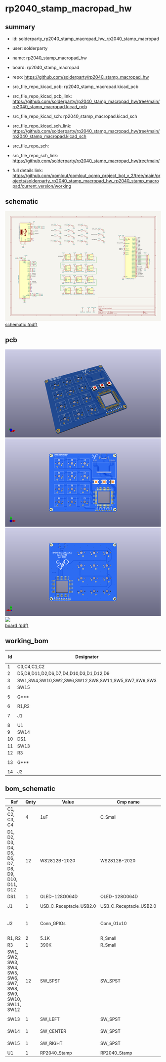 # rp2040_stamp_macropad_hw
 
## summary 
* id: solderparty_rp2040_stamp_macropad_hw_rp2040_stamp_macropad
* user: solderparty
* name: rp2040_stamp_macropad_hw
* board: rp2040_stamp_macropad
* repo: https://github.com/solderparty/rp2040_stamp_macropad_hw
* src_file_repo_kicad_pcb: rp2040_stamp_macropad.kicad_pcb
* src_file_repo_kicad_pcb_link: https://github.com/solderparty/rp2040_stamp_macropad_hw/tree/main/rp2040_stamp_macropad.kicad_pcb
* src_file_repo_kicad_sch: rp2040_stamp_macropad.kicad_sch
* src_file_repo_kicad_sch_link: https://github.com/solderparty/rp2040_stamp_macropad_hw/tree/main/rp2040_stamp_macropad.kicad_sch

* src_file_repo_sch: 
* src_file_repo_sch_link: https://github.com/solderparty/rp2040_stamp_macropad_hw/tree/main/
* full details link: https://github.com/oomlout/oomlout_oomp_project_bot_v_2/tree/main/projects/solderparty_rp2040_stamp_macropad_hw_rp2040_stamp_macropad/current_version/working  

## schematic  
![](working_schematic_600.png)  
[schematic (pdf)](working_schematic.pdf) 






















## pcb  
![](working_3d_600.png) 
![](working_3d_front_600.png)  
![](working_3d_back_600.png)  
![](working_600.png)  
[board (pdf)](working.pdf)  

## working_bom
| Id | Designator | Footprint | Quantity | Designation | Supplier and ref |  | None | 
| --- | --- | --- | --- | --- | --- | --- | --- | 
| 1 | C3,C4,C1,C2 | C_0603_1608Metric | 4 | 1uF |  |  | [''] | 
| 2 | D5,D8,D11,D2,D6,D7,D4,D10,D3,D1,D12,D9 | WS2812B-2020 | 12 | WS2812B-2020 |  |  | [''] | 
| 3 | SW1,SW4,SW10,SW2,SW6,SW12,SW8,SW11,SW5,SW7,SW9,SW3 | SW_Cherry_MX_1.00u_PCB | 12 | SW_SPST |  |  | [''] | 
| 4 | SW15 | SW_SPST_PTS645 | 1 | SW_RIGHT |  |  | [''] | 
| 5 | G*** | SolderParty-New-Logo_10x8.5mm_SilkScreen | 1 | LOGO |  |  | [''] | 
| 6 | R1,R2 | R_0603_1608Metric | 2 | 5.1K |  |  | [''] | 
| 7 | J1 | USB_C_Receptacle_HRO_TYPE-C-31-M-12 | 1 | USB_C_Receptacle_USB2.0 |  |  | [''] | 
| 8 | U1 | RP2040_Stamp_FlexyPin | 1 | RP2040_Stamp |  |  | [''] | 
| 9 | SW14 | SW_SPST_PTS645 | 1 | SW_CENTER |  |  | [''] | 
| 10 | DS1 | OLED-128O064D | 1 | OLED-128O064D |  |  | [''] | 
| 11 | SW13 | SW_SPST_PTS645 | 1 | SW_LEFT |  |  | [''] | 
| 12 | R3 | R_0603_1608Metric | 1 | 390K |  |  | [''] | 
| 13 | G*** | SolderParty-New-Logo_20x16.9mm_SilkScreen | 1 | LOGO |  |  | [''] | 
| 14 | J2 | PinHeader_1x10_P2.54mm_Vertical | 1 | Conn_GPIOs |  |  | [''] | 


## bom_schematic
| Ref | Qnty | Value | Cmp name | Footprint | Description | Vendor | DNP | 
| --- | --- | --- | --- | --- | --- | --- | --- | 
| C1, C2, C3, C4 | 4 | 1uF | C_Small | Capacitor_SMD:C_0603_1608Metric | Unpolarized capacitor, small symbol |  |  | 
| D1, D2, D3, D4, D5, D6, D7, D8, D9, D10, D11, D12 | 12 | WS2812B-2020 | WS2812B-2020 | LED_SMD_Extra:WS2812B-2020 |  |  |  | 
| DS1 | 1 | OLED-128O064D | OLED-128O064D | Display:OLED-128O064D | OLED display 128x64 |  |  | 
| J1 | 1 | USB_C_Receptacle_USB2.0 | USB_C_Receptacle_USB2.0 | Connector_USB:USB_C_Receptacle_HRO_TYPE-C-31-M-12 | USB 2.0-only Type-C Receptacle connector |  |  | 
| J2 | 1 | Conn_GPIOs | Conn_01x10 | Connector_PinHeader_2.54mm:PinHeader_1x10_P2.54mm_Vertical | Generic connector, single row, 01x10, script generated (kicad-library-utils/schlib/autogen/connector/) |  |  | 
| R1, R2 | 2 | 5.1K | R_Small | Resistor_SMD:R_0603_1608Metric | Resistor, small symbol |  |  | 
| R3 | 1 | 390K | R_Small | Resistor_SMD:R_0603_1608Metric | Resistor, small symbol |  |  | 
| SW1, SW2, SW3, SW4, SW5, SW6, SW7, SW8, SW9, SW10, SW11, SW12 | 12 | SW_SPST | SW_SPST | Button_Switch_Keyboard:SW_Cherry_MX_1.00u_PCB | Single Pole Single Throw (SPST) switch |  |  | 
| SW13 | 1 | SW_LEFT | SW_SPST | Button_Switch_SMD:SW_SPST_PTS645 | Single Pole Single Throw (SPST) switch |  |  | 
| SW14 | 1 | SW_CENTER | SW_SPST | Button_Switch_SMD:SW_SPST_PTS645 | Single Pole Single Throw (SPST) switch |  |  | 
| SW15 | 1 | SW_RIGHT | SW_SPST | Button_Switch_SMD:SW_SPST_PTS645 | Single Pole Single Throw (SPST) switch |  |  | 
| U1 | 1 | RP2040_Stamp | RP2040_Stamp | RP2040_Stamp:RP2040_Stamp_FlexyPin |  |  |  | 



